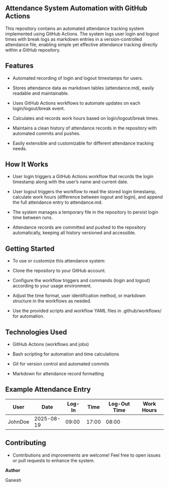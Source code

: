## Attendance System Automation with GitHub Actions
This repository contains an automated attendance tracking system implemented using GitHub Actions. The system logs user login and logout times with break logs as markdown entries in a version-controlled attendance file, enabling simple yet effective attendance tracking directly within a GitHub repository.

## Features
- Automated recording of login and logout timestamps for users.

- Stores attendance data as markdown tables (attendance.md), easily readable and maintainable.

- Uses GitHub Actions workflows to automate updates on each login/logout/break event.

- Calculates and records work hours based on login/logout/break times.

- Maintains a clean history of attendance records in the repository with automated commits and pushes.

- Easily extensible and customizable for different attendance tracking needs.

## How It Works
- User login triggers a GitHub Actions workflow that records the login timestamp along with the user’s name and current date.

- User logout triggers the workflow to read the stored login timestamp, calculate work hours (difference between logout and login), and append the full attendance entry to attendance.md.

- The system manages a temporary file in the repository to persist login time between runs.

- Attendance records are committed and pushed to the repository automatically, keeping all history versioned and accessible.

## Getting Started
- To use or customize this attendance system:

- Clone the repository to your GitHub account.

- Configure the workflow triggers and commands (login and logout) according to your usage environment.

- Adjust the time format, user identification method, or markdown structure in the workflows as needed.

- Use the provided scripts and workflow YAML files in .github/workflows/ for automation.

## Technologies Used
- GitHub Actions (workflows and jobs)

- Bash scripting for automation and time calculations

- Git for version control and automated commits

- Markdown for attendance record formatting

## Example Attendance Entry
|User	|Date	|Log-In |Time	|Log-Out Time	|Work Hours|
|-----|------|------|-------------|-------|---------|
|JohnDoe	|2025-08-19|	09:00|	17:00|	08:00|

## Contributing
- Contributions and improvements are welcome! Feel free to open issues or pull requests to enhance the system.

**Author**

Ganesh
